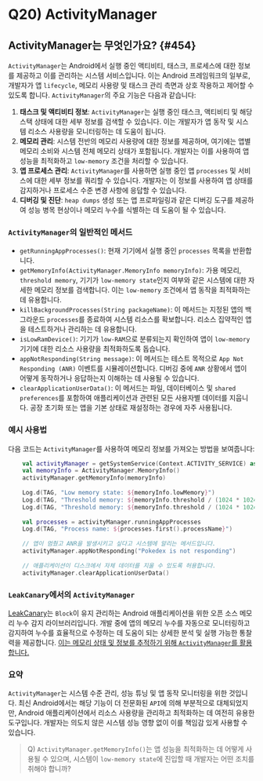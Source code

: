 # Q20) ActivityManager

## ActivityManager는 무엇인가요? {#454}

`ActivityManager`는 Android에서 실행 중인 액티비티, 태스크, 프로세스에 대한 정보를 제공하고 이를 관리하는 시스템 서비스입니다. 이는 Android 프레임워크의 일부로, 개발자가 앱 `lifecycle`, 메모리 사용량 및 태스크 관리 측면과 상호 작용하고 제어할 수 있도록 합니다. `ActivityManager`의 주요 기능은 다음과 같습니다:

1.  **태스크 및 액티비티 정보**: `ActivityManager`는 실행 중인 태스크, 액티비티 및 해당 스택 상태에 대한 세부 정보를 검색할 수 있습니다. 이는 개발자가 앱 동작 및 시스템 리소스 사용량을 모니터링하는 데 도움이 됩니다.
2.  **메모리 관리**: 시스템 전반의 메모리 사용량에 대한 정보를 제공하며, 여기에는 앱별 메모리 소비와 시스템 전체 메모리 상태가 포함됩니다. 개발자는 이를 사용하여 앱 성능을 최적화하고 `low-memory` 조건을 처리할 수 있습니다.
3.  **앱 프로세스 관리**: `ActivityManager`를 사용하면 실행 중인 앱 `processes` 및 서비스에 대한 세부 정보를 쿼리할 수 있습니다. 개발자는 이 정보를 사용하여 앱 상태를 감지하거나 프로세스 수준 변경 사항에 응답할 수 있습니다.
4.  **디버깅 및 진단**: `heap dumps` 생성 또는 앱 프로파일링과 같은 디버깅 도구를 제공하여 성능 병목 현상이나 메모리 누수를 식별하는 데 도움이 될 수 있습니다.

### `ActivityManager`의 일반적인 메서드

*   `getRunningAppProcesses()`: 현재 기기에서 실행 중인 `processes` 목록을 반환합니다.
*   `getMemoryInfo(ActivityManager.MemoryInfo memoryInfo)`: 가용 메모리, `threshold memory`, 기기가 `low-memory state`인지 여부와 같은 시스템에 대한 자세한 메모리 정보를 검색합니다. 이는 `low-memory` 조건에서 앱 동작을 최적화하는 데 유용합니다.
*   `killBackgroundProcesses(String packageName)`: 이 메서드는 지정된 앱의 백그라운드 `processes`를 종료하여 시스템 리소스를 확보합니다. 리소스 집약적인 앱을 테스트하거나 관리하는 데 유용합니다.
*   `isLowRamDevice()`: 기기가 `low-RAM`으로 분류되는지 확인하여 앱이 `low-memory` 기기에 대한 리소스 사용량을 최적화하도록 돕습니다.
*   `appNotResponding(String message)`: 이 메서드는 테스트 목적으로 `App Not Responding (ANR)` 이벤트를 시뮬레이션합니다. 디버깅 중에 `ANR` 상황에서 앱이 어떻게 동작하거나 응답하는지 이해하는 데 사용될 수 있습니다.
*   `clearApplicationUserData()`: 이 메서드는 파일, 데이터베이스 및 `shared preferences`를 포함하여 애플리케이션과 관련된 모든 사용자별 데이터를 지웁니다. 공장 초기화 또는 앱을 기본 상태로 재설정하는 경우에 자주 사용됩니다.

### 예시 사용법

다음 코드는 `ActivityManager`를 사용하여 메모리 정보를 가져오는 방법을 보여줍니다:

```kotlin
    val activityManager = getSystemService(Context.ACTIVITY_SERVICE) as ActivityManager
    val memoryInfo = ActivityManager.MemoryInfo()
    activityManager.getMemoryInfo(memoryInfo)
    
    Log.d(TAG, "Low memory state: ${memoryInfo.lowMemory}")
    Log.d(TAG, "Threshold memory: ${memoryInfo.threshold / (1024 * 1024)} MB")
    Log.d(TAG, "Threshold memory: ${memoryInfo.threshold / (1024 * 1024)} MB")
    
    val processes = activityManager.runningAppProcesses
    Log.d(TAG, "Process name: ${processes.first().processName}")
    
    // 앱이 멈췄고 ANR을 발생시키고 싶다고 시스템에 알리는 메서드입니다.
    activityManager.appNotResponding("Pokedex is not responding")
    
    // 애플리케이션이 디스크에서 자체 데이터를 지울 수 있도록 허용합니다.
    activityManager.clearApplicationUserData()
```

### `LeakCanary`에서의 `ActivityManager`

[LeakCanary](https://square.github.io/leakcanary/)는 `Block`이 유지 관리하는 Android 애플리케이션을 위한 오픈 소스 메모리 누수 감지 라이브러리입니다. 개발 중에 앱의 메모리 누수를 자동으로 모니터링하고 감지하여 누수를 효율적으로 수정하는 데 도움이 되는 상세한 분석 및 실행 가능한 통찰력을 제공합니다. [이는 메모리 상태 및 정보를 추적하기 위해 `ActivityManager`를 활용합니다.](https://github.com/square/leakcanary/blob/02d0d8b6ebfe8de55c109b904d7b526063f3f852/leakcanary/leakcanary-android-process/src/main/java/leakcanary/LeakCanaryProcess.kt#L75)

### 요약

`ActivityManager`는 시스템 수준 관리, 성능 튜닝 및 앱 동작 모니터링을 위한 것입니다. 최신 Android에서는 해당 기능이 더 전문화된 `API`에 의해 부분적으로 대체되었지만, Android 애플리케이션에서 리소스 사용량을 관리하고 최적화하는 데 여전히 유용한 도구입니다. 개발자는 의도치 않은 시스템 성능 영향 없이 이를 책임감 있게 사용할 수 있습니다.

> Q) `ActivityManager.getMemoryInfo()`는 앱 성능을 최적화하는 데 어떻게 사용될 수 있으며, 시스템이 `low-memory state`에 진입할 때 개발자는 어떤 조치를 취해야 합니까?
